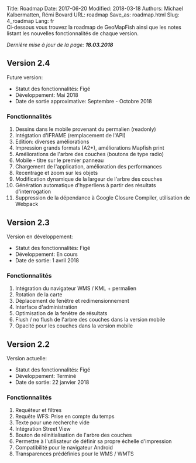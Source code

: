 Title: Roadmap
Date: 2017-06-20
Modified: 2018-03-18
Authors: Michael Kalbermatten, Rémi Bovard
URL: roadmap
Save_as: roadmap.html
Slug: 4_roadmap
Lang: fr
<br />
Ci-dessous vous trouvez la roadmap de GeoMapFish ainsi que les notes listant les nouvelles fonctionnalités de chaque version.

*Dernière mise à jour de la page: **18.03.2018***

## Version 2.4

Future version:

* Statut des fonctionnalités: Figé
* Développement: Mai 2018
* Date de sortie approximative: Septembre - Octobre 2018

### Fonctionnalités

1. Dessins dans le mobile provenant du permalien (readonly)
2. Intégtation d'IFRAME (remplacement de l'API)
3. Edition: diverses améliorations
4. Impression grands formats (A2+), améliorations Mapfish print
5. Améliorations de l'arbre des couches (boutons de type radio)
6. Mobile - titre sur le premier panneau
7. Chargement de l'application, amélioration des performances
8. Recentrage et zoom sur les objets
9. Modification dynamique de la largeur de l'arbre des couches
10. Génération automatique d'hyperliens à partir des résultats d'interrogation
11. Suppression de la dépendance à Google Closure Compiler, utilisation de Webpack

## Version 2.3

Version en développement:

* Statut des fonctionnalités: Figé
* Développement: En cours
* Date de sortie: 1 avril 2018

### Fonctionnalités

1. Intégration du navigateur WMS / KML + permalien
2. Rotation de la carte
3. Déplacement de fenêtre et redimensionnement
4. Interface d'administration
5. Optimisation de la fenêtre de résultats
6. Flush / no flush de l'arbre des couches dans la version mobile
7. Opacité pour les couches dans la version mobile

## Version 2.2

Version actuelle:

* Statut des fonctionnalités: Figé
* Développement: Terminé
* Date de sortie: 22 janvier 2018

### Fonctionnalités

1. Requêteur et filtres
2. Requête WFS: Prise en compte du temps
3. Texte pour une recherche vide
4. Intégration Street View
5. Bouton de réinitialisation de l'arbre des couches
6. Permettre à l'utilisateur de définir sa propre échelle d'impression
7. Compatibilité pour le navigateur Android
8. Transparences prédéfinies pour le WMS / WMTS
